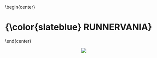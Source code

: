 \begin{center}
# {\color{slateblue} RUNNERVANIA}
\end{center}

<p align="center">
  <img src="https://www.gifcen.com/wp-content/uploads/2023/07/neon-gif-6.gif" />
</p>

